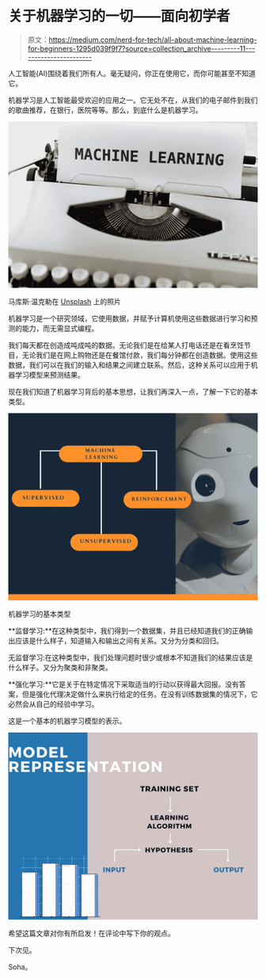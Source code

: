 # 关于机器学习的一切——面向初学者

> 原文：<https://medium.com/nerd-for-tech/all-about-machine-learning-for-beginners-1295d039f9f7?source=collection_archive---------11----------------------->

人工智能(AI)围绕着我们所有人。毫无疑问，你正在使用它，而你可能甚至不知道它。

机器学习是人工智能最受欢迎的应用之一。它无处不在，从我们的电子邮件到我们的歌曲推荐，在银行，医院等等。那么，到底什么是机器学习。

![](img/24445a817995e8eea1fb6417954e5c84.png)

马库斯·温克勒在 [Unsplash](https://unsplash.com?utm_source=medium&utm_medium=referral) 上的照片

机器学习是一个研究领域，它使用数据，并赋予计算机使用这些数据进行学习和预测的能力，而无需显式编程。

我们每天都在创造成吨成吨的数据。无论我们是在给某人打电话还是在看烹饪节目，无论我们是在网上购物还是在餐馆付款，我们每分钟都在创造数据。使用这些数据，我们可以在我们的输入和结果之间建立联系。然后，这种关系可以应用于机器学习模型来预测结果。

现在我们知道了机器学习背后的基本思想，让我们再深入一点，了解一下它的基本类型。

![](img/16a8c69e166b8ba86d0dadf257c98144.png)

机器学习的基本类型

**监督学习:**在这种类型中，我们得到一个数据集，并且已经知道我们的正确输出应该是什么样子，知道输入和输出之间有关系。又分为分类和回归。

无监督学习:在这种类型中，我们处理问题时很少或根本不知道我们的结果应该是什么样子。又分为聚类和非聚类。

**强化学习:**它是关于在特定情况下采取适当的行动以获得最大回报。没有答案，但是强化代理决定做什么来执行给定的任务。在没有训练数据集的情况下，它必然会从自己的经验中学习。

这是一个基本的机器学习模型的表示。

![](img/f40c7f56902e6301834b793b07313c51.png)

希望这篇文章对你有所启发！在评论中写下你的观点。

下次见。

Soha。